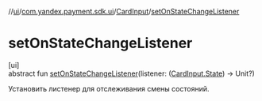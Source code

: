//[ui](../../../index.md)/[com.yandex.payment.sdk.ui](../index.md)/[CardInput](index.md)/[setOnStateChangeListener](set-on-state-change-listener.md)

# setOnStateChangeListener

[ui]\
abstract fun [setOnStateChangeListener](set-on-state-change-listener.md)(listener: ([CardInput.State](-state/index.md)) -> Unit?)

Установить листенер для отслеживания смены состояний.

